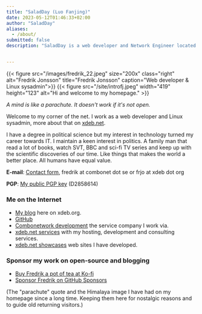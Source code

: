 ```yaml
---
title: "SaladDay (Luo Fanjing)"
date: 2023-05-12T01:46:33+02:00
author: "SaladDay"
aliases:
  - /about/
submitted: false
description: "SaladDay is a web developer and Network Engineer located in CQU ChongQing/China."


---
```


{{< figure src="/images/fredrik_22.jpeg" size="200x" class="right" alt="Fredrik Jonsson" title="Fredrik Jonsson" caption="Web developer & Linux sysadmin">}}
{{< figure src="/site/introfj.jpeg" width="419" height="123" alt="Hi and welcome to my homepage." >}}

*A mind is like a parachute. It doesn't work if it's not open.*

Welcome to my corner of the net. I work as a web developer and Linux sysadmin, more about that on [xdeb.net](https://xdeb.net/).

I have a degree in political science but my interest in technology turned my career towards IT. I maintain a keen interest in politics. A family man that read a lot of books, watch SVT, BBC and sci-fi TV series and keep up with the scientific discoveries of our time. Like things that makes the world a better place. All humans have equal value.

**E-mail**: [Contact form](https://xdeb.net/contact), fredrik at combonet dot se or frjo at xdeb dot org

**PGP**: [My public PGP key](/files/fj_pgp.asc) (D2858614)

### Me on the Internet

* [My blog](/) here on xdeb.org.
* [GitHub](https://github.com/frjo)
* [Combonetwork development](https://combonet.se/) the service company I work via.
* [xdeb.net services](https://xdeb.net/) with my hosting, development and consulting services.
* [xdeb.net showcases](https://xdeb.net/case) web sites I have developed.

### Sponsor my work on open-source and blogging

* [Buy Fredrik a pot of tea at Ko-fi](https://ko-fi.com/Z8Z83EY40)
* [Sponsor Fredrik on GitHub Sponsors](https://github.com/sponsors/frjo)

(The "parachute" quote and the Himalaya image I have had on my homepage since a long time. Keeping them here for nostalgic reasons and to guide old returning visitors.)